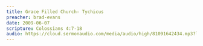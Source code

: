 ```yaml
---
title: Grace Filled Church- Tychicus
preacher: brad-evans
date: 2009-06-07
scripture: Colossians 4:7-18
audio: https://cloud.sermonaudio.com/media/audio/high/81091642434.mp3?language=eng&download=true
---
```

